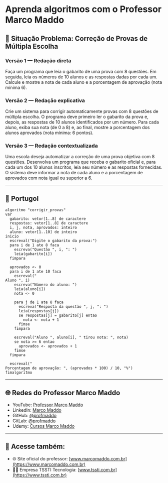 # Aprenda algoritmos com o Professor Marco Maddo

## 🧠 Situação Problema: Correção de Provas de Múltipla Escolha

### Versão 1 — Redação direta
Faça um programa que leia o gabarito de uma prova com 8 questões. Em seguida, leia os números de 10 alunos e as respostas dadas por cada um. Calcule e mostre a nota de cada aluno e a porcentagem de aprovação (nota mínima 6).

### Versão 2 — Redação explicativa
Crie um sistema para corrigir automaticamente provas com 8 questões de múltipla escolha. O programa deve primeiro ler o gabarito da prova e, depois, as respostas de 10 alunos identificados por um número. Para cada aluno, exiba sua nota (de 0 a 8) e, ao final, mostre a porcentagem dos alunos aprovados (nota mínima: 6 pontos).

### Versão 3 — Redação contextualizada
Uma escola deseja automatizar a correção de uma prova objetiva com 8 questões. Desenvolva um programa que receba o gabarito oficial e, para cada um dos 10 alunos inscritos, leia seu número e as respostas fornecidas. O sistema deve informar a nota de cada aluno e a porcentagem de aprovados com nota igual ou superior a 6.

---

## 💬 Portugol

```portugol
algoritmo "corrigir_provas"
var
  gabarito: vetor[1..8] de caractere
  respostas: vetor[1..8] de caractere
  i, j, nota, aprovados: inteiro
  aluno: vetor[1..10] de inteiro
inicio
  escreval("Digite o gabarito da prova:")
  para i de 1 ate 8 faca
    escreva("Questão ", i, ": ")
    leia(gabarito[i])
  fimpara

  aprovados <- 0
  para i de 1 ate 10 faca
    escreval("
Aluno ", i)
    escreva("Número do aluno: ")
    leia(aluno[i])
    nota <- 0

    para j de 1 ate 8 faca
      escreva("Resposta da questão ", j, ": ")
      leia(respostas[j])
      se respostas[j] = gabarito[j] entao
        nota <- nota + 1
      fimse
    fimpara

    escreval("Aluno ", aluno[i], " tirou nota: ", nota)
    se nota >= 6 entao
      aprovados <- aprovados + 1
    fimse
  fimpara

  escreval("
Porcentagem de aprovação: ", (aprovados * 100) / 10, "%")
fimalgoritmo
```

---

## 🌐 Redes do Professor Marco Maddo

- YouTube: [Professor Marco Maddo](https://www.youtube.com/@ProfessorMarcoMaddo)
- LinkedIn: [Marco Maddo](https://www.linkedin.com/in/marcomaddo/)
- GitHub: [@profmaddo](https://github.com/profmaddo)
- GitLab: [@profmaddo](https://gitlab.com/profmaddo)
- Udemy: [Cursos Marco Maddo](https://www.udemy.com/user/marcomaddo/)

---

## 🚀 Acesse também:

- 🌐 Site oficial do professor: [www.marcomaddo.com.br](https://www.marcomaddo.com.br)
- 🧑‍💼 Empresa TSSTI Tecnologia: [www.tssti.com.br](https://www.tssti.com.br)
